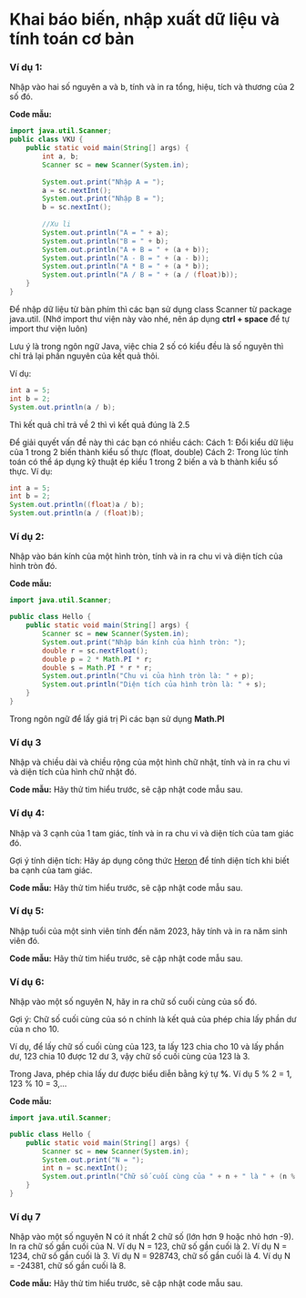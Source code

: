 # Khai báo biến, nhập xuất dữ liệu và tính toán cơ bản

### Ví dụ 1:
Nhập vào hai số nguyên a và b, tính và in ra tổng, hiệu, tích và thương của 2 số đó.

**Code mẫu:**

```java
import java.util.Scanner;
public class VKU {
	public static void main(String[] args) {
		int a, b;
		Scanner sc = new Scanner(System.in);
		
		System.out.print("Nhập A = ");
		a = sc.nextInt();
		System.out.print("Nhập B = ");
		b = sc.nextInt();
		
		//Xu li
		System.out.println("A = " + a);
		System.out.println("B = " + b);
		System.out.println("A + B = " + (a + b));
		System.out.println("A - B = " + (a - b));
		System.out.println("A * B = " + (a * b));
		System.out.println("A / B = " + (a / (float)b));
	}
}
```

Để nhập dữ liệu từ bàn phím thì các bạn sử dụng class Scanner từ package java.util. (Nhớ import thư viện này vào nhé, nên áp dụng **ctrl + space** để tự import thư viện luôn)

Lưu ý là trong ngôn ngữ Java, việc chia 2 số có kiểu đều là số nguyên thì chỉ trả lại phần nguyên của kết quả thôi.

Ví dụ:
```Java
int a = 5;
int b = 2;
System.out.println(a / b);
```

Thì kết quả chỉ trả về 2 thì vì kết quả đúng là 2.5

Để giải quyết vấn đề này thì các bạn có nhiều cách:
Cách 1: Đổi kiểu dữ liệu của 1 trong 2 biến thành kiểu số thực (float, double)
Cách 2: Trong lúc tính toán có thể áp dụng kỹ thuật ép kiểu 1 trong 2 biến a và b thành kiểu số thực.
Ví dụ:
```java
int a = 5;
int b = 2;
System.out.println((float)a / b);
System.out.println(a / (float)b);
```

### Ví dụ 2:
Nhập vào bán kính của một hình tròn, tính và in ra chu vi và diện tích của hình tròn đó.

**Code mẫu:**
```java
import java.util.Scanner;

public class Hello {
	public static void main(String[] args) {
		Scanner sc = new Scanner(System.in);
		System.out.print("Nhập bán kính của hình tròn: ");
		double r = sc.nextFloat();
		double p = 2 * Math.PI * r;
		double s = Math.PI * r * r;
		System.out.println("Chu vi của hình tròn là: " + p);
		System.out.println("Diện tích của hình tròn là: " + s);
	}
}
```

Trong ngôn ngữ để lấy giá trị Pi các bạn sử dụng **Math.PI**

### Ví dụ 3
Nhập và chiều dài và chiều rộng của một hình chữ nhật, tính và in ra chu vi và diện tích của hình chữ nhật đó.

**Code mẫu:**
Hãy thử tim hiểu trước, sẽ cập nhật code mẫu sau.

### Ví dụ 4:
Nhập và 3 cạnh của 1 tam giác, tính và in ra chu vi và diện tích của tam giác đó.

Gợi ý tính diện tích: Hãy áp dụng công thức [Heron](https://vi.wikipedia.org/wiki/Công_thức_Heron) để tính diện tích khi biết ba cạnh của tam giác.


**Code mẫu:**
Hãy thử tim hiểu trước, sẽ cập nhật code mẫu sau.

### Ví dụ 5:
Nhập tuổi của một sinh viên tính đến năm 2023, hãy tính và in ra năm sinh viên đó.

**Code mẫu:**
Hãy thử tim hiểu trước, sẽ cập nhật code mẫu sau.

### Ví dụ 6:
Nhập vào một số nguyên N, hãy in ra chữ số cuối cùng của số đó.

Gợi ý: Chữ số cuối cùng của só n chính là kết quả của phép chia lấy phần dư của n cho 10.

Ví dụ, để lấy chữ số cuối cùng của 123, ta lấy 123 chia cho 10 và lấy phần dư, 123 chia 10 được 12 dư 3, vậy chữ số cuối cùng của 123 là 3.

Trong Java, phép chia lấy dư được biểu diễn bằng ký tự **%**.
Ví dụ 5 % 2 = 1, 123 % 10 = 3,...

**Code mẫu:**
```java
import java.util.Scanner;

public class Hello {
	public static void main(String[] args) {
		Scanner sc = new Scanner(System.in);
		System.out.print("N = ");
		int n = sc.nextInt();
		System.out.println("Chữ số cuối cùng của " + n + " là " + (n % 10));
	}
}

```

### Ví dụ 7
Nhập vào một số nguyên N có ít nhất 2 chữ số (lớn hơn 9 hoặc nhỏ hơn -9). In ra chữ số gần cuối của N.
Ví dụ N = 123, chữ số gần cuối là 2. 
Ví dụ N = 1234, chữ số gần cuối là 3.
Ví dụ N = 928743, chữ số gần cuối là 4.
Ví dụ N = -24381, chữ số gần cuối là 8.

**Code mẫu:**
Hãy thử tim hiểu trước, sẽ cập nhật code mẫu sau.

